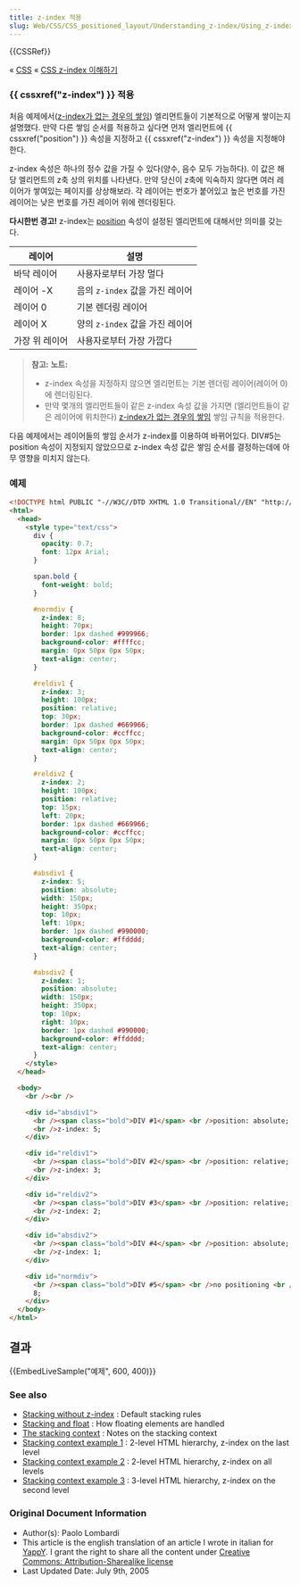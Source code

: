 ```yaml
---
title: z-index 적용
slug: Web/CSS/CSS_positioned_layout/Understanding_z-index/Using_z-index
---
```


{{CSSRef}}

« [CSS](/ko/CSS) « [CSS z-index 이해하기](/ko/CSS/Understanding_z-index)

### {{ cssxref("z-index") }} 적용

처음 예제에서([z-index가 없는 경우의 쌓임](/ko/CSS/Understanding_z-index/Stacking_without_z-index)) 엘리먼트들이 기본적으로 어떻게 쌓이는지 설명했다. 만약 다른 쌓임 순서를 적용하고 싶다면 먼저 엘리먼트에 {{ cssxref("position") }} 속성을 지정하고 {{ cssxref("z-index") }} 속성을 지정해야한다.

z-index 속성은 하나의 정수 값을 가질 수 있다(양수, 음수 모두 가능하다). 이 값은 해당 엘리먼트의 z축 상의 위치를 나타낸다. 만약 당신이 z축에 익숙하지 않다면 여러 레이어가 쌓여있는 페이지를 상상해보라. 각 레이어는 번호가 붙어있고 높은 번호를 가진 레이어는 낮은 번호를 가진 레이어 위에 렌더링된다.

**다시한번 경고!** z-index는 [position](/en/CSS/position) 속성이 설정된 엘리먼트에 대해서만 의미를 갖는다.

| 레이어         | 설명                            |
| -------------- | ------------------------------- |
| 바닥 레이어    | 사용자로부터 가장 멀다          |
| 레이어 -X      | 음의 `z-index` 값을 가진 레이어 |
| 레이어 0       | 기본 렌더링 레이어              |
| 레이어 X       | 양의 `z-index` 값을 가진 레이어 |
| 가장 위 레이어 | 사용자로부터 가장 가깝다        |

> **참고:** **노트:**
>
> - z-index 속성을 지정하지 않으면 엘리먼트는 기본 렌더링 레이어(레이어 0)에 렌더링된다.
> - 만약 몇개의 엘리먼트들이 같은 z-index 속성 값을 가지면 (엘리먼트들이 같은 레이어에 위치한다) [z-index가 없는 경우의 쌓임](/ko/CSS/Understanding_z-index/Stacking_without_z-index) 쌓임 규칙을 적용한다.

다음 예제에서는 레이어들의 쌓임 순서가 z-index를 이용하여 바뀌어있다. DIV#5는 position 속성이 지정되지 않았으므로 z-index 속성 값은 쌓임 순서를 결정하는데에 아무 영향을 미치지 않는다.

### 예제

```html
<!DOCTYPE html PUBLIC "-//W3C//DTD XHTML 1.0 Transitional//EN" "http://www.w3.org/TR/xhtml1/DTD/xhtml1-transitional.dtd">
<html>
  <head>
    <style type="text/css">
      div {
        opacity: 0.7;
        font: 12px Arial;
      }

      span.bold {
        font-weight: bold;
      }

      #normdiv {
        z-index: 8;
        height: 70px;
        border: 1px dashed #999966;
        background-color: #ffffcc;
        margin: 0px 50px 0px 50px;
        text-align: center;
      }

      #reldiv1 {
        z-index: 3;
        height: 100px;
        position: relative;
        top: 30px;
        border: 1px dashed #669966;
        background-color: #ccffcc;
        margin: 0px 50px 0px 50px;
        text-align: center;
      }

      #reldiv2 {
        z-index: 2;
        height: 100px;
        position: relative;
        top: 15px;
        left: 20px;
        border: 1px dashed #669966;
        background-color: #ccffcc;
        margin: 0px 50px 0px 50px;
        text-align: center;
      }

      #absdiv1 {
        z-index: 5;
        position: absolute;
        width: 150px;
        height: 350px;
        top: 10px;
        left: 10px;
        border: 1px dashed #990000;
        background-color: #ffdddd;
        text-align: center;
      }

      #absdiv2 {
        z-index: 1;
        position: absolute;
        width: 150px;
        height: 350px;
        top: 10px;
        right: 10px;
        border: 1px dashed #990000;
        background-color: #ffdddd;
        text-align: center;
      }
    </style>
  </head>

  <body>
    <br /><br />

    <div id="absdiv1">
      <br /><span class="bold">DIV #1</span> <br />position: absolute;
      <br />z-index: 5;
    </div>

    <div id="reldiv1">
      <br /><span class="bold">DIV #2</span> <br />position: relative;
      <br />z-index: 3;
    </div>

    <div id="reldiv2">
      <br /><span class="bold">DIV #3</span> <br />position: relative;
      <br />z-index: 2;
    </div>

    <div id="absdiv2">
      <br /><span class="bold">DIV #4</span> <br />position: absolute;
      <br />z-index: 1;
    </div>

    <div id="normdiv">
      <br /><span class="bold">DIV #5</span> <br />no positioning <br />z-index:
      8;
    </div>
  </body>
</html>
```

## 결과

{{EmbedLiveSample("예제", 600, 400)}}

### See also

- [Stacking without z-index](/en/CSS/Understanding_z-index/Stacking_without_z-index) : Default stacking rules
- [Stacking and float](/en/CSS/Understanding_z-index/Stacking_and_float) : How floating elements are handled
- [The stacking context](/en/CSS/Understanding_z-index/The_stacking_context) : Notes on the stacking context
- [Stacking context example 1](/en/CSS/Understanding_z-index/Stacking_context_example_1) : 2-level HTML hierarchy, z-index on the last level
- [Stacking context example 2](/en/CSS/Understanding_z-index/Stacking_context_example_2) : 2-level HTML hierarchy, z-index on all levels
- [Stacking context example 3](/en/CSS/Understanding_z-index/Stacking_context_example_3) : 3-level HTML hierarchy, z-index on the second level

### Original Document Information

- Author(s): Paolo Lombardi
- This article is the english translation of an article I wrote in italian for [YappY](http://www.yappy.it). I grant the right to share all the content under [Creative Commons: Attribution-Sharealike license](http://creativecommons.org/licenses/by-sa/2.0/)
- Last Updated Date: July 9th, 2005
